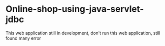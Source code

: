 # Online-shop-using-java-servlet-jdbc

This web application still in development, don't run this web application, still found many error
